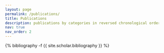 ```yaml
---
layout: page
permalink: /publications/
title: Publications
description: publications by categories in reversed chronological order. *means equal contribution
nav: true
nav_order: 2
---
```

<!-- _pages/publications.md -->
<div class="publications">

{% bibliography -f {{ site.scholar.bibliography }} %}

</div>
